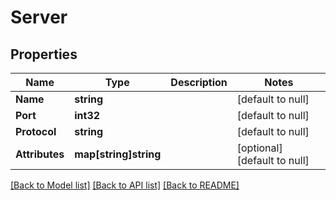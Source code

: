 # Server

## Properties
Name | Type | Description | Notes
------------ | ------------- | ------------- | -------------
**Name** | **string** |  | [default to null]
**Port** | **int32** |  | [default to null]
**Protocol** | **string** |  | [default to null]
**Attributes** | **map[string]string** |  | [optional] [default to null]

[[Back to Model list]](../README.md#documentation-for-models) [[Back to API list]](../README.md#documentation-for-api-endpoints) [[Back to README]](../README.md)


